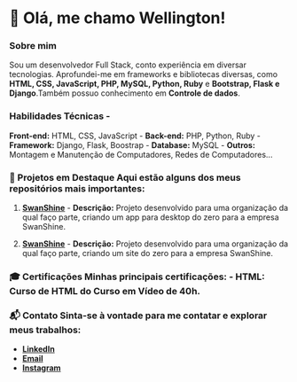 # 👋 Olá, me chamo Wellington! 


### Sobre mim 
Sou um desenvolvedor Full Stack, conto experiência em diversar tecnologias. Aprofundei-me em frameworks e bibliotecas diversas, como **HTML, CSS, JavaScript, PHP, MySQL, Python, 
Ruby** e **Bootstrap, Flask e Django**.Também possuo conhecimento em **Controle de dados**.

### Habilidades Técnicas -
**Front-end:** HTML, CSS, JavaScript -
**Back-end:** PHP, Python, Ruby - **Framework:** Django, Flask, Boostrap -
**Database:** MySQL - 
**Outros:** Montagem e Manutenção de Computadores, Redes de Computadores...
 
### 🌟 Projetos em Destaque Aqui estão alguns dos meus repositórios mais importantes: 
1. [**SwanShine**](https://github.com/SwanShine/App-Desktop) -
     **Descrição:** Projeto desenvolvido para uma organização da qual faço parte, criando um app para desktop do zero para a empresa SwanShine.
   
 2.  [**SwanShine**](https://github.com/SwanShine/Site-SwanShine) -
     **Descrição:** Projeto desenvolvido para uma organização da qual faço parte, criando um site do zero para a empresa SwanShine.
   
### 🎓 Certificações Minhas principais certificações: - **HTML:** Curso de HTML do Curso em Vídeo de 40h.

### 📬 Contato Sinta-se à vontade para me contatar e explorar meus trabalhos: 
- [**LinkedIn**](https://www.linkedin.com/in/wellington-ayres-96022a25a/) 
- [**Email**](mailto:wlayres07@gmail.com)
- [**Instagram**](https://www.instagram.com/_well_ayres_/)
